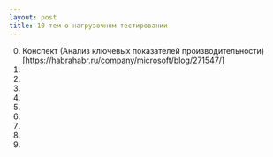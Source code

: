 ```yaml
---
layout: post
title: 10 тем о нагрузочном тестировании
---
```


0. Конспект (Анализ ключевых показателей производительности)[https://habrahabr.ru/company/microsoft/blog/271547/]
1.
2.
3.
4.
5.
6.
7.
8.
9.
